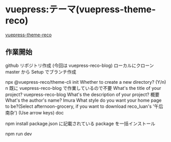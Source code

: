 # vuepress:テーマ(vuepress-theme-reco)

[vuepress-theme-reco](https://vuepress-theme-reco.recoluan.com/en/)

## 作業開始

github リポジトリ作成 (今回は vuepress-reco-blog)
ローカルにクローン  
master から Setup でブランチ作成

npx @vuepress-reco/theme-cli init
Whether to create a new directory? (Y/n) n 既に vuepress-reco-blog で作業しているので不要
What's the title of your project? vuepress-reco-blog
What's the description of your project? 概要
What's the author's name? Imura
What style do you want your home page to be?(Select afternoon-grocery, if you want to download reco_luan's '午后南杂') (Use arrow keys) doc

npm install package.json に記載されている package を一括インストール

npm run dev
